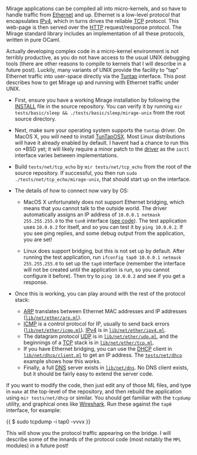 Mirage applications can be compiled all into micro-kernels, and so have to handle traffic from [Ethernet](http://en.wikipedia.org/wiki/Ethernet) and up.  Ethernet is a low-level protocol that encapsulates [IPv4](http://en.wikipedia.org/wiki/Internet_protocol), which in turns drives the reliable [TCP](http://en.wikipedia.org/wiki/Transmission_Control_Protocol) protocol.  This web-page is then served over the [HTTP](http://en.wikipedia.org/wiki/HTTP) request/response protocol. The Mirage standard library includes an implementation of all these protocols, written in pure OCaml.

Actually developing complex code in a micro-kernel environment is not terribly productive, as you do not have access to the usual UNIX debugging tools (there are other reasons to compile to kernels that I will describe in a future post).  Luckily, many variants of UNIX provide the facility to "tap" Ethernet traffic into user-space directly via the [Tuntap](http://en.wikipedia.org/wiki/Tuntap) interface.  This post describes how to get Mirage up and running with Ethernet traffic under UNIX.

* First, ensure you have a working Mirage installation by following the <a href="https://github.com/avsm/mirage/blob/master/INSTALL.md">INSTALL</a> file in the source repository. You can verify it by running `mir tests/basic/sleep && ./tests/basic/sleep/mirage-unix` from the root source directory.

* Next, make sure your operating system supports the `tuntap` driver. On MacOS X, you will need to install [TunTapOSX](http://tuntaposx.sourceforge.net/). Most Linux distributions will have it already enabled by default. I havent had a chance to run this on *BSD yet; it will likely require a minor patch to the [driver](http://github.com/avsm/mirage/tree/master/runtime/unix) as the `ioctl` interface varies between implementations.

* Build `tests/net/tcp_echo` by `mir tests/net/tcp_echo` from the root of the source repository. If successful, you then run `sudo ./tests/net/tcp_echo/mirage-unix`, that should start up on the interface.

* The details of how to connect now vary by OS:

	* MacOS X unfortunately does not support Ethernet bridging, which means that you cannot talk to the outside world. The driver automatically assigns an IP address of `10.0.0.1 netmask 255.255.255.0` to the `tun0` interface ([see code](https://github.com/avsm/mirage/blob/master/runtime/unix/tap_stubs_macosx.c#L60)). The test application uses `10.0.0.2` for itself, and so you can test it by `ping 10.0.0.2`. If you see ping replies, and some debug output from the application, you are set!

	* Linux does support bridging, but this is not set up by default. After running the test application, run `ifconfig tap0 10.0.0.1 netmask 255.255.255.0` to set up the `tap0` interface (remember the interface will not be created until the application is run, so you cannot configure it before). Then try to `ping 10.0.0.2` and see if you get a response.

* Once this is working, you can play around with the rest of the protocol stack:

	* [ARP](http://en.wikipedia.org/wiki/Address_Resolution_Protocol) translates between Ethernet MAC addresses and IP addresses (<a href="https://github.com/avsm/mirage/blob/master/lib/net/ether/arp.ml">`lib/net/ether/arp.ml`</a>).
	* [ICMP](http://en.wikipedia.org/wiki/Internet_Control_Message_Protocol) is a control protocol for IP, usually to send back errors (<a href="https://github.com/avsm/mirage/blob/master/lib/net/ether/icmp.ml">`lib/net/ether/icmp.ml`</a>).  [IPv4](http://en.wikipedia.org/wiki/Internet_Protocol_Suite) is in <a href="https://github.com/avsm/mirage/blob/master/lib/net/ether/ipv4.ml">`lib/net/ether/ipv4.ml`</a>.
	* The datagram protocol [UDP](http://en.wikipedia.org/wiki/User_Datagram_Protocol) is in <a href="https://github.com/avsm/mirage/blob/master/lib/net/ether/udp.ml">`lib/net/ether/udp.ml`</a>, and the beginnings of a [TCP](http://en.wikipedia.org/wiki/Transmission_Control_Protocol) stack is in <a href="https://github.com/avsm/mirage/blob/master/lib/net/ether/tcp.ml">`lib/net/ether/tcp.ml`</a>.
	* If you have Ethernet bridging, you can use the [DHCP](http://en.wikipedia.org/wiki/Dynamic_Host_Configuration_Protocol) client in <a href="https://github.com/avsm/mirage/blob/master/lib/net/dhcp/client.ml">`lib/net/dhcp/client.ml`</a> to get an IP address. The <a href="https://github.com/avsm/mirage/blob/master/tests/net/dhcp/main.ml">`tests/net/dhcp`</a> example shows how this works.
	* Finally, a full [DNS](http://en.wikipedia.org/wiki/Domain_Name_System) server exists in <a href="https://github.com/avsm/mirage/tree/master/lib/net/dns">`lib/net/dns`</a>. No DNS client exists, but it should be fairly easy to extend the server code.

If you want to modify the code, then just edit any of those ML files, and type in `make` at the top-level of the repository, and then rebuild the application using `mir tests/net/dhcp` or similar.  You should get familiar with the `tcpdump` utility, and graphical ones like [Wireshark](http://www.wireshark.org/). Run these against the `tap0` interface, for example:

{{
$ sudo tcpdump -i tap0 -vvvx
}}

This will show you the protocol traffic appearing on the bridge. I will describe some of the innards of the protocol code (most notably the `MPL` modules) in a future post!

